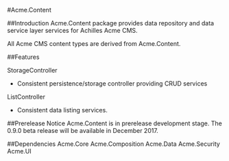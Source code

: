#Acme.Content

##Introduction 
Acme.Content package provides data repository and data service layer services for Achilles Acme CMS.

All Acme CMS content types are derived from Acme.Content.

##Features

StorageController
* Consistent persistence/storage controller providing CRUD services

ListController
* Consistent data listing services.

##Prerelease Notice
Acme.Content is in prerelease development stage. The 0.9.0 beta release will be available in December 2017.

##Dependencies
Acme.Core
	Acme.Composition
	Acme.Data
Acme.Security
Acme.UI
